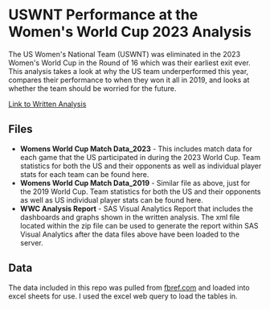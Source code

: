 # USWNT Performance at the Women's World Cup 2023 Analysis
The US Women's National Team (USWNT) was eliminated in the 2023 Women's World Cup in the Round of 16 which was their earliest exit ever. This analysis takes a look at why the US team underperformed this year, compares their performance to when they won it all in 2019, and looks at whether the team should be worried for the future.

[Link to Written Analysis](https://medium.com/@mattasbill98/analyzing-the-uswnts-performance-at-the-2023-women-s-world-cup-ed84c1cfabfb)

## Files
* __Womens World Cup Match Data_2023__ - This includes match data for each game that the US participated in during the 2023 World Cup. Team statistics for both the US and their opponents as well as individual player stats for each team can be found here.
* __Womens World Cup Match Data_2019__ - Similar file as above, just for the 2019 World Cup. Team statistics for both the US and their opponents as well as US individual player stats can be found here.
* __WWC Analysis Report__ - SAS Visual Analytics Report that includes the dashboards and graphs shown in the written analysis. The xml file located within the zip file can be used to generate the report within SAS Visual Analytics after the data files above have been loaded to the server.

## Data
The data included in this repo was pulled from [fbref.com](https://fbref.com/en/comps/106/Womens-World-Cup-Stats) and loaded into excel sheets for use. I used the excel web query to load the tables in.
